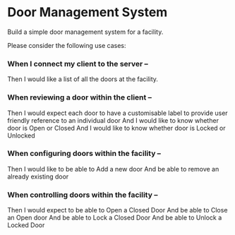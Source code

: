 # Door Management System
Build a simple door management system for a facility.

Please consider the following use cases:

### When I connect my client to the server –
Then I would like a list of all the doors at the facility.
### When reviewing a door within the client –
Then I would expect each door to have a customisable label to provide user friendly reference to an individual door
And I would like to know whether door is Open or Closed
And I would like to know whether door is Locked or Unlocked
### When configuring doors within the facility –
Then I would like to be able to Add a new door
And be able to remove an already existing door
### When controlling doors within the facility –
Then I would expect to be able to Open a Closed Door
And be able to Close an Open door
And be able to Lock a Closed Door
And be able to Unlock a Locked Door
